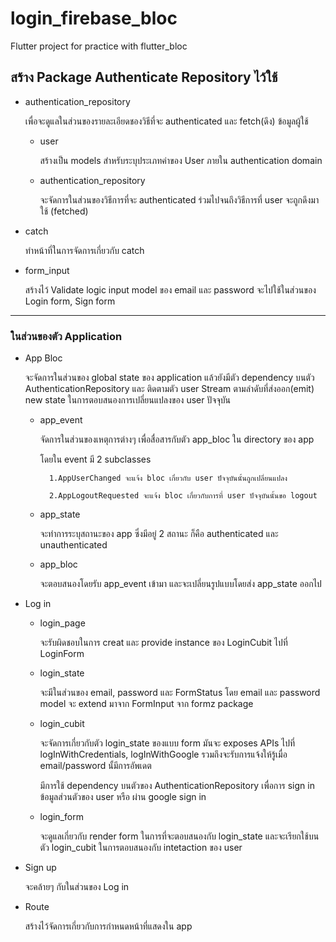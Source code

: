 # login_firebase_bloc

Flutter project for practice with flutter_bloc 

## สร้าง Package Authenticate Repository ไว้ใช้

- authentication_repository

    เพื่อจะดูแลในส่วนของรายละเอียดชองวิธีที่จะ authenticated และ fetch(ดึง) ข้อมูลผู้ใช้
    
    - user
  
        สร้างเป็น models สำหรับระบุประเภทค่าของ User ภายใน authentication domain
  
    - authentication_repository
  
        จะจัดการในส่วนของวิธีการที่จะ authenticated ร่วมไปจนถึงวิธีการที่ user จะถูกดึงมาใช้ (fetched)

- catch

    ทำหน้าที่ในการจัดการเกี่ยวกับ catch 

- form_input

    สร้างไว้ Validate logic input model ของ email และ password จะไปใช้ในส่วนของ Login form, Sign form
_________________________________________________________________________________________________________________________________________________________

### ในส่วนของตัว Application 

- App Bloc

    จะจัดการในส่วนของ global state ของ application แล้วยังมีตัว dependency บนตัว AuthenticationRepository และ ติดตามตัว user Stream ตามลำดับที่ส่งออก(emit) new state ในการตอบสนองการเปลี่ยนแปลงของ user ปัจจุบัน

    - app_event

        จัดการในส่วนของเหตุการต่างๆ เพื่อสื่อสารกับตัว app_bloc ใน directory ของ app 

        โดยใน event มี 2 subclasses 

            1.AppUserChanged จะแจ้ง bloc เกี่ยวกับ user ปัจจุบันนั้นถูกเปลี่ยนแปลง

            2.AppLogoutRequested จะแจ้ง bloc เกี่ยวกับการที่ user ปัจจุบันนั้นขอ logout

    - app_state

        จะทำการระบุสถานะของ app ซึ่งมีอยู่ 2 สถานะ ก็คือ authenticated และ unauthenticated
        
    - app_bloc

        จะตอบสนองโดยรับ  app_event เข้ามา และจะเปลี่ยนรูปแบบโดยส่ง app_state ออกไป 

- Log in

    - login_page

        จะรับผิดชอบในการ creat และ provide instance ของ LoginCubit ไปที่ LoginForm

    - login_state
        
        จะมีในส่วนของ email, password และ FormStatus โดย email และ password model จะ extend มาจาก FormInput จาก formz package
    
    - login_cubit
        
        จะจัดการเกี่ยวกับตัว login_state ของแบบ form มันจะ exposes APIs ไปที่ logInWithCredentials, logInWithGoogle รวมถึงจะรับการแจ้งให้รู้เมื่อ email/password นั้มีการอัพเดต

        มีการใช้ dependency บนตัวของ AuthenticationRepository เพื่อการ sign in ข้อมูลส่วนตัวของ user หรือ ผ่าน google sign in 

    - login_form

        จะดูแลเกี่ยวกับ render form ในการที่จะตอบสนองกับ login_state และจะเรียกใช้บนตัว login_cubit ในการตอบสนองกับ intetaction ของ user
    
- Sign up

    จะคล้ายๆ กับในส่วนของ Log in 

- Route

    สร้างไว้จัดการเกี่ยวกับการกำหนดหน้าที่แสดงใน app


